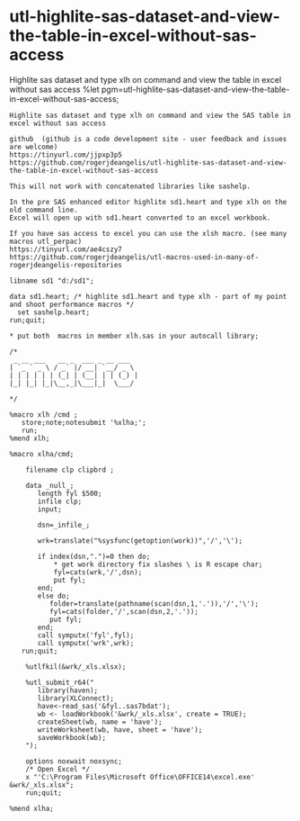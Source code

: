 # utl-highlite-sas-dataset-and-view-the-table-in-excel-without-sas-access
Highlite sas dataset and type xlh on command and view the table in excel without sas access
    %let pgm=utl-highlite-sas-dataset-and-view-the-table-in-excel-without-sas-access;

    Highlite sas dataset and type xlh on command and view the SAS table in excel without sas access

    github  (github is a code development site - user feedback and issues are welcome)
    https://tinyurl.com/jjpxp3p5
    https://github.com/rogerjdeangelis/utl-highlite-sas-dataset-and-view-the-table-in-excel-without-sas-access

    This will not work with concatenated libraries like sashelp.

    In the pre SAS enhanced editor highlite sd1.heart and type xlh on the old command line.
    Excel will open up with sd1.heart converted to an excel workbook.

    If you have sas access to excel you can use the xlsh macro. (see many macros utl_perpac)
    https://tinyurl.com/ae4cszy7
    https://github.com/rogerjdeangelis/utl-macros-used-in-many-of-rogerjdeangelis-repositories

    libname sd1 "d:/sd1";

    data sd1.heart; /* highlite sd1.heart and type xlh - part of my point and shoot performance macros */
      set sashelp.heart;
    run;quit;

    * put both  macros in member xlh.sas in your autocall library;

    /*
     _ __ ___   __ _  ___ _ __ ___
    | `_ ` _ \ / _` |/ __| `__/ _ \
    | | | | | | (_| | (__| | | (_) |
    |_| |_| |_|\__,_|\___|_|  \___/

    */

    %macro xlh /cmd ;
       store;note;notesubmit '%xlha;';
       run;
    %mend xlh;

    %macro xlha/cmd;

        filename clp clipbrd ;

        data _null_;
           length fyl $500;
           infile clp;
           input;

           dsn=_infile_;

           wrk=translate("%sysfunc(getoption(work))",'/','\');

           if index(dsn,".")=0 then do;
               * get work directory fix slashes \ is R escape char;
               fyl=cats(wrk,'/',dsn);
               put fyl;
           end;
           else do;
              folder=translate(pathname(scan(dsn,1,'.')),'/','\');
              fyl=cats(folder,'/',scan(dsn,2,'.'));
              put fyl;
           end;
           call symputx('fyl',fyl);
           call symputx('wrk',wrk);
       run;quit;

        %utlfkil(&wrk/_xls.xlsx);

        %utl_submit_r64("
           library(haven);
           library(XLConnect);
           have<-read_sas('&fyl..sas7bdat');
           wb <- loadWorkbook('&wrk/_xls.xlsx', create = TRUE);
           createSheet(wb, name = 'have');
           writeWorksheet(wb, have, sheet = 'have');
           saveWorkbook(wb);
        ");

        options noxwait noxsync;
        /* Open Excel */
        x "'C:\Program Files\Microsoft Office\OFFICE14\excel.exe' &wrk/_xls.xlsx";
        run;quit;

    %mend xlha;
